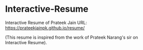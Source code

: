 # Interactive-Resume
Interactive Resume of Prateek Jain
URL:  https://prateekjainpk.github.io/resume/

(This resume is inspired from the work of Prateek Narang's sir on Interactive Resume).

